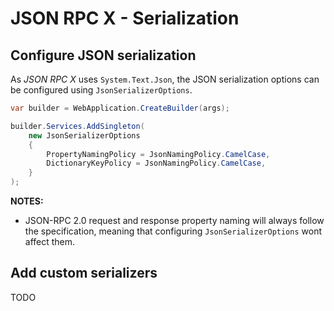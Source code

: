 # JSON RPC X - Serialization

## Configure JSON serialization

As _JSON RPC X_ uses `System.Text.Json`,
the JSON serialization options can be configured using `JsonSerializerOptions`.

```cs
var builder = WebApplication.CreateBuilder(args);

builder.Services.AddSingleton(
    new JsonSerializerOptions
    {
        PropertyNamingPolicy = JsonNamingPolicy.CamelCase,
        DictionaryKeyPolicy = JsonNamingPolicy.CamelCase,
    }
);
```

**NOTES:**
- JSON-RPC 2.0 request and response property naming will always follow the specification,
  meaning that configuring `JsonSerializerOptions` wont affect them.

## Add custom serializers

TODO
